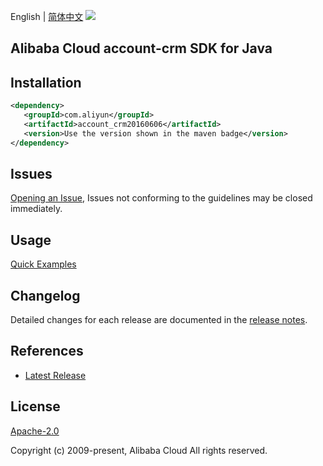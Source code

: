 English | [简体中文](README-CN.md)
![](https://aliyunsdk-pages.alicdn.com/icons/AlibabaCloud.svg)

## Alibaba Cloud account-crm SDK for Java

## Installation

```xml
<dependency>
   <groupId>com.aliyun</groupId>
   <artifactId>account_crm20160606</artifactId>
   <version>Use the version shown in the maven badge</version>
</dependency>
```

## Issues
[Opening an Issue](https://github.com/aliyun/alibabacloud-java-sdk/issues/new), Issues not conforming to the guidelines may be closed immediately.

## Usage
[Quick Examples](https://github.com/aliyun/alibabacloud-java-sdk/blob/master/docs/0-Examples-EN.md#quick-examples)

## Changelog
Detailed changes for each release are documented in the [release notes](./ChangeLog.txt).

## References
* [Latest Release](https://github.com/aliyun/alibabacloud-java-sdk/)

## License
[Apache-2.0](http://www.apache.org/licenses/LICENSE-2.0)

Copyright (c) 2009-present, Alibaba Cloud All rights reserved.